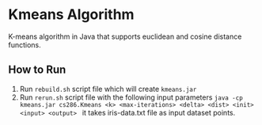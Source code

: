 # Kmeans Algorithm
K-means algorithm in Java that supports euclidean and cosine distance functions. 
## How to Run
1. Run `rebuild.sh` script file which will create `kmeans.jar`
2. Run `rerun.sh` script file with the following input parameters `java -cp kmeans.jar cs286.Kmeans <k> <max-iterations> <delta> <dist> <init> <input> <output>
` it takes iris-data.txt file as input dataset points.
